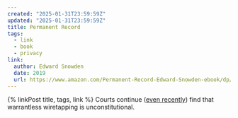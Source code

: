 ```yaml
---
created: "2025-01-31T23:59:59Z"
updated: "2025-01-31T23:59:59Z"
title: Permanent Record
tags:
  - link
  - book
  - privacy
link:
  author: Edward Snowden
  date: 2019
  url: https://www.amazon.com/Permanent-Record-Edward-Snowden-ebook/dp/B07STQPGH6
---
```


{% linkPost title, tags, link %} Courts continue ([even recently](https://www.eff.org/deeplinks/2025/01/victory-federal-court-finally-rules-backdoor-searches-702-data-unconstitutional)) find that warrantless wiretapping is unconstitutional.
